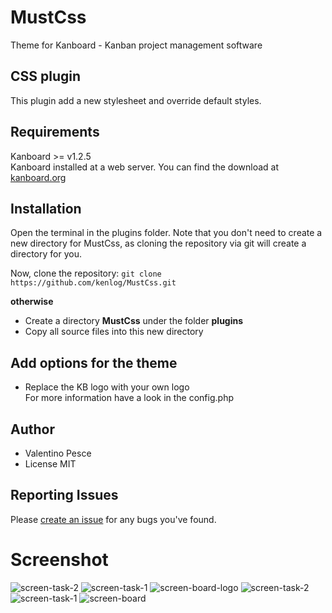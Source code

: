 # MustCss
Theme for Kanboard - Kanban project management software

CSS plugin
------------
This plugin add a new stylesheet and override default styles.

Requirements
------------
Kanboard >= v1.2.5  
Kanboard installed at a web server.
You can find the download at [kanboard.org](https://kanboard.org/)

Installation
------------
Open the terminal in the plugins folder. Note that you don't need to create a new directory for MustCss, as cloning the repository via git will create a directory for you. 

Now, clone the repository: ```git clone https://github.com/kenlog/MustCss.git```

**otherwise**
- Create a directory **MustCss** under the folder **plugins**
- Copy all source files into this new directory

Add options for the theme
------------
- Replace the KB logo with your own logo  
For more information have a look in the config.php

Author
------------
- Valentino Pesce
- License MIT

Reporting Issues
------------
Please [create an issue](https://github.com/kenlog/MustCss/issues) for any bugs you've found.

# Screenshot
![screen-task-2](https://user-images.githubusercontent.com/11728231/42726115-91f9972c-878f-11e8-83b6-ef533f34327e.jpg)
![screen-task-1](https://user-images.githubusercontent.com/11728231/42726116-922fd0bc-878f-11e8-99da-76aecf8fd97d.jpg)
![screen-board-logo](https://user-images.githubusercontent.com/11728231/42726117-9254a5cc-878f-11e8-8bef-a9d6101ac4ff.jpg)
![screen-task-2](https://user-images.githubusercontent.com/11728231/42684378-2a63da46-8690-11e8-8368-fbaa02597789.jpg)
![screen-task-1](https://user-images.githubusercontent.com/11728231/42686665-e5e11d46-8696-11e8-9693-00c116fad116.jpg)
![screen-board](https://user-images.githubusercontent.com/11728231/42684380-2ad07520-8690-11e8-9428-2ee4b760909d.jpg)

